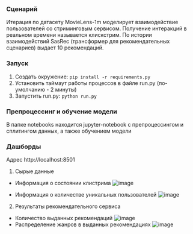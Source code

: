 ### Сценарий
Итерация по датасету MovieLens-1m моделирует взаимодействие пользователей со стриминговым сервисом. Получение интеракций в реальном времени называется клискстрим. 
По истории взаимодействий SasRec (трансформер для рекомендательных сценариев) выдает 10 рекомендаций.

### Запуск
1. Создать окружение: `pip install -r requirements.py`
2. Установить таймаут работы процессов в файле run.py (по-умолчанию - 2 минуты)
3. Запустить run.py: `python run.py`

### Препроцессинг и обучение модели
В папке notebooks находится jupyter-notebook с препроцессингом и сплитингом данных, а также обучением модели

### Дашборды
Адрес http://localhost:8501
1. Сырые данные
- Информация о состоянии клистрима
![image](https://github.com/user-attachments/assets/c40f27a9-da4d-4da0-ad5c-0a4890098198)

- Информация о количестве уникальных пользователей
![image](https://github.com/user-attachments/assets/7f99373a-4bb2-4b1d-86f4-ac30bff9fdce)

2. Результаты рекомендательного сервиса
- Количество выданных рекомендаций
![image](https://github.com/user-attachments/assets/6f0f282d-52fe-410e-b603-0b9ba67aac14)
- Распределение жанров в выданных рекомендациях
 ![image](https://github.com/user-attachments/assets/cf7d6738-4d27-4159-86c7-14dda5dc11d1)

